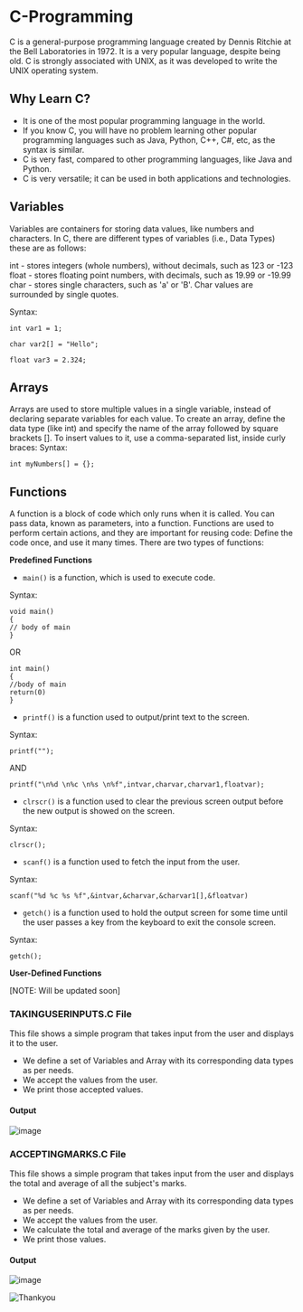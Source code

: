 # C-Programming
C is a general-purpose programming language created by Dennis Ritchie at the Bell Laboratories in 1972.
It is a very popular language, despite being old.
C is strongly associated with UNIX, as it was developed to write the UNIX operating system.

## Why Learn C?
- It is one of the most popular programming language in the world.
- If you know C, you will have no problem learning other popular programming languages such as Java, Python, C++, C#, etc, as the syntax is similar.
- C is very fast, compared to other programming languages, like Java and Python.
- C is very versatile; it can be used in both applications and technologies.

## Variables
Variables are containers for storing data values, like numbers and characters. In C, there are different types of variables (i.e., Data Types) these are as follows:

int - stores integers (whole numbers), without decimals, such as 123 or -123
float - stores floating point numbers, with decimals, such as 19.99 or -19.99
char - stores single characters, such as 'a' or 'B'. Char values are surrounded by single quotes.

Syntax:
```
int var1 = 1;
```
```
char var2[] = "Hello";
```
```
float var3 = 2.324;
```

## Arrays
Arrays are used to store multiple values in a single variable, instead of declaring separate variables for each value.
To create an array, define the data type (like int) and specify the name of the array followed by square brackets [].
To insert values to it, use a comma-separated list, inside curly braces:
Syntax:

```
int myNumbers[] = {};
```

## Functions
A function is a block of code which only runs when it is called.
You can pass data, known as parameters, into a function.
Functions are used to perform certain actions, and they are important for reusing code: Define the code once, and use it many times. There are two types of functions:

**Predefined Functions**
- `main()` is a function, which is used to execute code.

Syntax:
```
void main()
{
// body of main
}
```
OR
```
int main()
{
//body of main
return(0)
}
```
- `printf()` is a function used to output/print text to the screen.

Syntax:
```
printf("");
```
AND
```
printf("\n%d \n%c \n%s \n%f",intvar,charvar,charvar1,floatvar);
```
- `clrscr()` is a function used to clear the previous screen output before the new output is showed on the screen.

Syntax:
```
clrscr();
```
- `scanf()` is a function used to fetch the input from the user.

Syntax:
```
scanf("%d %c %s %f",&intvar,&charvar,&charvar1[],&floatvar)
```
- `getch()` is a function used to hold the output screen for some time until the user passes a key from the keyboard to exit the console screen.

Syntax:
```
getch();
```

**User-Defined Functions**

[NOTE: Will be updated soon]

### TAKINGUSERINPUTS.C File

This file shows a simple program that takes input from the user and displays it to the user.

- We define a set of Variables and Array with its corresponding data types as per needs.
- We accept the values from the user.
- We print those accepted values. 

#### Output

![image](https://github.com/Shubham-Diwadkar/C-Programming/assets/125255910/b48c6e71-103f-49d4-a320-939840e52c6d)

### ACCEPTINGMARKS.C File

This file shows a simple program that takes input from the user and displays the total and average of all the subject's marks.

- We define a set of Variables and Array with its corresponding data types as per needs.
- We accept the values from the user.
- We calculate the total and average of the marks given by the user.
- We print those values.

#### Output

![image](https://github.com/Shubham-Diwadkar/C-Programming/assets/125255910/990c9413-7e1d-4fcb-97e9-57fe8398a1a9)

![Thankyou](https://github.com/Shubham-Diwadkar/C-Programming/assets/125255910/8c9d1253-af66-45b1-af25-6e61fabef61a)
